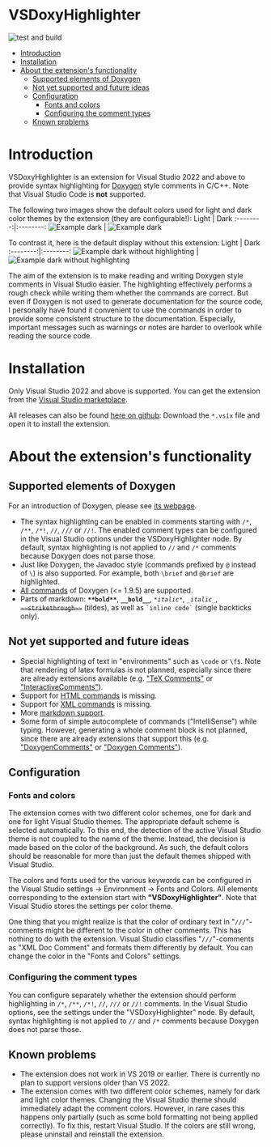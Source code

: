 # VSDoxyHighlighter <!-- omit in toc -->

![test and build](https://github.com/Sedeniono/VSDoxyHighlighter/actions/workflows/build_and_test.yml/badge.svg)


- [Introduction](#introduction)
- [Installation](#installation)
- [About the extension's functionality](#about-the-extensions-functionality)
  - [Supported elements of Doxygen](#supported-elements-of-doxygen)
  - [Not yet supported and future ideas](#not-yet-supported-and-future-ideas)
  - [Configuration](#configuration)
    - [Fonts and colors](#fonts-and-colors)
    - [Configuring the comment types](#configuring-the-comment-types)
  - [Known problems](#known-problems)



# Introduction

VSDoxyHighlighter is an extension for Visual Studio 2022 and above to provide syntax highlighting for [Doxygen](https://www.doxygen.nl/index.html) style comments in C/C++.
Note that Visual Studio Code is **not** supported.

The following two images show the default colors used for light and dark color themes by the extension (they are configurable!):
Light             |  Dark 
:--------:|:--------:
![Example dark](Pictures/ExampleLight.png) | ![Example dark](Pictures/ExampleDark.png)

To contrast it, here is the default display without this extension:
Light             |  Dark 
:--------:|:--------:
![Example dark without highlighting](Pictures/ExampleLight_NoHighlight.png) | ![Example dark without highlighting](Pictures/ExampleDark_NoHighlight.png)

The aim of the extension is to make reading and writing Doxygen style comments in Visual Studio easier.
The highlighting effectively performs a rough check while writing them whether the commands are correct.
But even if Doxygen is not used to generate documentation for the source code, I personally have found it convenient to use the commands in order to provide some consistent structure to the documentation.
Especially, important messages such as warnings or notes are harder to overlook while reading the source code.



# Installation

Only Visual Studio 2022 and above is supported.
You can get the extension from the [Visual Studio marketplace](https://marketplace.visualstudio.com/items?itemName=Sedenion.VSDoxyHighlighter).

All releases can also be found [here on github](https://github.com/Sedeniono/VSDoxyHighlighter/releases): Download the `*.vsix` file and open it to install the extension.



# About the extension's functionality

## Supported elements of Doxygen
For an introduction of Doxygen, please see [its webpage](https://www.doxygen.nl/index.html).

- The syntax highlighting can be enabled in comments starting with `/*`, `/**`, `/*!`, `//`, `///` or `//!`. The enabled comment types can be configured in the Visual Studio options under the VSDoxyHighlighter node. By default, syntax highlighting is not applied to `//` and `/*` comments because Doxygen does not parse those.
- Just like Doxygen, the Javadoc style (commands prefixed by `@` instead of `\`) is also supported. For example, both `\brief` and `@brief` are highlighted.
- [All commands](https://www.doxygen.nl/manual/commands.html) of Doxygen (<= 1.9.5) are supported.
- Parts of markdown: **`**bold**`**, __`__bold__`__, *`*italic*`*, _`_italic_`_, ~~`~~strikethrough~~`~~ (tildes), as well as `` `inline code` `` (single backticks only).


## Not yet supported and future ideas
- Special highlighting of text in "environments" such as `\code` or `\f$`. Note that rendering of latex formulas is not planned, especially since there are already extensions available (e.g. ["TeX Comments"](https://marketplace.visualstudio.com/items?itemName=vs-publisher-1305558.VsTeXCommentsExtension2022) or ["InteractiveComments"](https://marketplace.visualstudio.com/items?itemName=ArchitectSoft.InteractiveCommentsVS2022)).
- Support for [HTML commands](https://www.doxygen.nl/manual/htmlcmds.html) is missing.
- Support for [XML commands](https://www.doxygen.nl/manual/xmlcmds.html) is missing.
- More [markdown support](https://www.doxygen.nl/manual/markdown.html).
- Some form of simple autocomplete of commands ("IntelliSense") while typing. However, generating a whole comment block is not planned, since there are already extensions that support this (e.g. ["DoxygenComments"](https://marketplace.visualstudio.com/items?itemName=NickKhrapov.DoxygenComments2022) or ["Doxygen Comments"](https://marketplace.visualstudio.com/items?itemName=FinnGegenmantel.doxygenComments)).



## Configuration

### Fonts and colors
The extension comes with two different color schemes, one for dark and one for light Visual Studio themes.
The appropriate default scheme is selected automatically.
To this end, the detection of the active Visual Studio theme is not coupled to the name of the theme. Instead, the decision is made based on the color of the background. As such, the default colors should be reasonable for more than just the default themes shipped with Visual Studio.

The colors and fonts used for the various keywords can be configured in the Visual Studio settings &rarr; Environment &rarr; Fonts and Colors. All elements corresponding to the extension start with **"VSDoxyHighlighter"**.
Note that Visual Studio stores the settings per color theme.

One thing that you might realize is that the color of ordinary text in "`///`"-comments might be different to the color in other comments.
This has nothing to do with the extension. Visual Studio classifies "`///`"-comments as "XML Doc Comment" and formats them differently by default.
You can change the color in the "Fonts and Colors" settings.


### Configuring the comment types
You can configure separately whether the extension should perform highlighting in `/*`, `/**`, `/*!`, `//`, `///` or `//!` comments.
In the Visual Studio options, see the settings under the "VSDoxyHighlighter" node.
By default, syntax highlighting is not applied to `//` and `/*` comments because Doxygen does not parse those.


## Known problems
- The extension does not work in VS 2019 or earlier. There is currently no plan to support versions older than VS 2022.
- The extension comes with two different color schemes, namely for dark and light color themes. Changing the Visual Studio theme should immediately adapt the comment colors. However, in rare cases this happens only partially (such as some bold formatting not being applied correctly). To fix this, restart Visual Studio. If the colors are still wrong, please uninstall and reinstall the extension.
